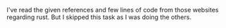 I've read the given references and few lines of code from those websites regarding rust. But I skipped this task as I was doing the others.
